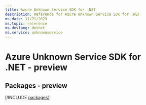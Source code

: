 ```yaml
---
title: Azure Unknown Service SDK for .NET
description: Reference for Azure Unknown Service SDK for .NET
ms.date: 11/21/2023
ms.topic: reference
ms.devlang: dotnet
ms.service: unknownservice
---
```

# Azure Unknown Service SDK for .NET - preview
## Packages - preview
[!INCLUDE [packages](unknown-service-index.md)]